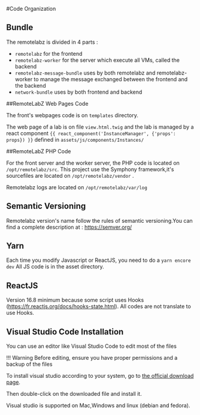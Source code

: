 #Code Organization

## Bundle
The remotelabz is divided in 4 parts :

- `remotelabz` for the frontend
- `remotelabz-worker` for the server which execute all VMs, called the backend
- `remotelabz-message-bundle` uses by both remotelabz and remotelabz-worker to manage the message exchanged between the frontend and the backend
- `network-bundle` uses by both frontend and backend


##RemoteLabZ Web Pages Code

The front's webpages code is on ```templates``` directory.

The web page of a lab is on file ```view.html.twig``` and the lab is managed by a react component ```{{ react_component('InstanceManager', {'props': props}) }}``` defined in ```assets/js/components/Instances/```

##RemoteLabZ PHP Code

For the front server and the worker server, the PHP code is located on `/opt/remotelabz/src`.
This project use the Symphony framework,it's sourcefiles are located on `/opt/remotelabz/vendor` .

Remotelabz logs are located on `/opt/remotelabz/var/log`


## Semantic Versioning
Remotelabz version's name follow the rules of semantic versioning.You can find a complete description at : https://semver.org/

## Yarn 

Each time you modify Javascript or ReactJS, you need to do a `yarn encore dev` All JS code is in the asset directory.

## ReactJS

Version 16.8 minimum because some script uses Hooks (https://fr.reactjs.org/docs/hooks-state.html). All codes are not translate to use Hooks.

## Visual Studio Code Installation  
You can use an editor like Visual Studio Code to edit most of the files 

!!! Warning
    Before editing, ensure you have proper permissions and a backup of the files 

To install visual studio according to your system, go to <a href="https://code.visualstudio.com/download">the official download page</a>.

Then double-click on the downloaded file and install it.

Visual studio is supported on Mac,Windows and linux (debian and fedora).

